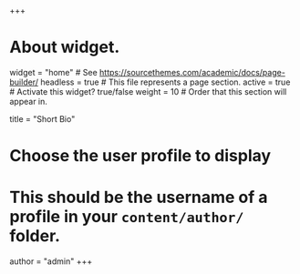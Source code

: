 +++
# About widget.
widget = "home"  # See https://sourcethemes.com/academic/docs/page-builder/
headless = true  # This file represents a page section.
active = true  # Activate this widget? true/false
weight = 10  # Order that this section will appear in.

title = "Short Bio"

# Choose the user profile to display
# This should be the username of a profile in your `content/author/` folder.
author = "admin"
+++
